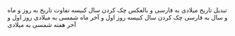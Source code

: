 تبدیل تاریخ میلادی به فارسی و بالعکس
چک کردن سال کبیسه
تفاوت تاریخ به روز و ماه و سال به فارسی
چک کردن سال کبیسه
روز اول و آخر ماه شمسی به میلادی
روز اول و آخر هفته شمسی به میلادی
